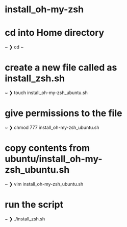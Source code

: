 # install_oh-my-zsh

# cd into Home directory
~
❯ cd ~

# create a new file called as install_zsh.sh
~
❯ touch install_oh-my-zsh_ubuntu.sh

# give permissions to the file
~
❯ chmod 777 install_oh-my-zsh_ubuntu.sh

# copy contents from ubuntu/install_oh-my-zsh_ubuntu.sh 
~
❯ vim install_oh-my-zsh_ubuntu.sh

# run the script
~
❯ ./install_zsh.sh